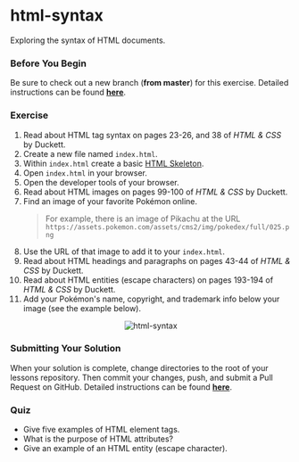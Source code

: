 # html-syntax

Exploring the syntax of HTML documents.

### Before You Begin

Be sure to check out a new branch (**from master**) for this exercise. Detailed instructions can be found [**here**](../../guides/before-each-exercise.md).

### Exercise

1. Read about HTML tag syntax on pages 23-26, and 38 of _HTML & CSS_ by Duckett.
1. Create a new file named `index.html`.
1. Within `index.html` create a basic [HTML Skeleton](../html-skeleton/README.md).
1. Open `index.html` in your browser.
1. Open the developer tools of your browser.
1. Read about HTML images on pages 99-100 of _HTML & CSS_ by Duckett.
1. Find an image of your favorite Pokémon online.
    > For example, there is an image of Pikachu at the URL `https://assets.pokemon.com/assets/cms2/img/pokedex/full/025.png`
1. Use the URL of that image to add it to your `index.html`.
1. Read about HTML headings and paragraphs on pages 43-44 of _HTML & CSS_ by Duckett.
1. Read about HTML entities (escape characters) on pages 193-194 of _HTML & CSS_ by Duckett.
1. Add your Pokémon's name, copyright, and trademark info below your image (see the example below).

<p align="center">
  <img src="images/html-syntax.png" alt="html-syntax">
</p>

### Submitting Your Solution

When your solution is complete, change directories to the root of your lessons repository. Then commit your changes, push, and submit a Pull Request on GitHub. Detailed instructions can be found [**here**](../../guides/after-each-exercise.md).

### Quiz

- Give five examples of HTML element tags.
- What is the purpose of HTML attributes?
- Give an example of an HTML entity (escape character).
